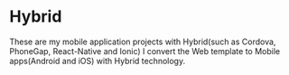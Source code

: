 # Hybrid

These are my mobile application projects with Hybrid(such as Cordova, PhoneGap, React-Native and Ionic)
I convert the Web template to Mobile apps(Android and iOS) with Hybrid technology.
